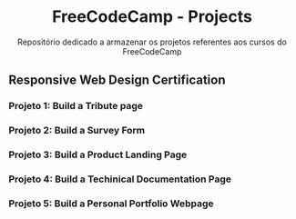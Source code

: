 <div align="center">

# FreeCodeCamp - Projects
Repositório dedicado a armazenar os projetos referentes aos cursos do FreeCodeCamp
</div>

## Responsive Web Design Certification
### Projeto 1: Build a Tribute page
### Projeto 2: Build a Survey Form
### Projeto 3: Build a Product Landing Page
### Projeto 4: Build a Techinical Documentation Page
### Projeto 5: Build a Personal Portfolio Webpage
